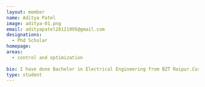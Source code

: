 ```yaml
---
layout: member
name: Aditya Patel
image: aditya-01.png
email: adityapatel28121995@gmail.com
designations: 
  - Phd Scholar
homepage: 
areas:
  - control and optimization
  
bio: I have done Bachelor in Electrical Engineering from BZT Raipur.Currently I am doing my direct phd under Dr.Nirav Bhatt at IIT madras.
type: student
---
```

